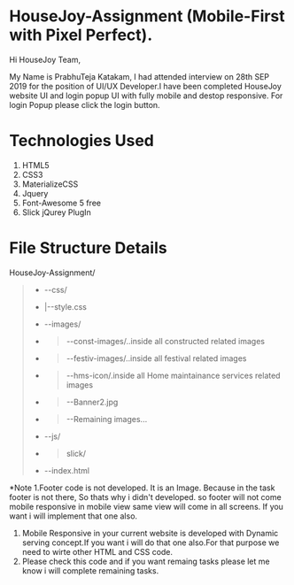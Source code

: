 # HouseJoy-Assignment (Mobile-First with Pixel Perfect).

Hi HouseJoy Team,

My Name is PrabhuTeja Katakam, I had attended interview on 28th SEP 2019 for the position of UI/UX Developer.I have been completed HouseJoy website UI and login popup UI with fully mobile and destop responsive. For login Popup please click the login button.

# Technologies Used

1. HTML5
2. CSS3
3. MaterializeCSS
4. Jquery
5. Font-Awesome 5 free
6. Slick jQurey PlugIn

# File Structure Details 

HouseJoy-Assignment/
> - --css/
> - |--style.css
> 
> - --images/
> - > --const-images/..inside all constructed related images
> - > --festiv-images/..inside all festival related images
> - > --hms-icon/.inside all Home maintainance services related images
> - > --Banner2.jpg
> - > --Remaining images...
> 
> - --js/
> - > slick/
> 
> - --index.html

*Note
1.Footer code is not developed. It is an Image. Because in the task footer is not there, So thats why i didn't developed. so footer will not come mobile responsive in mobile view same view will come in all screens. If you want i will implement that one also.
1. Mobile Responsive in your current website is developed with Dynamic serving concept.If you want i will do that one also.For that purpose we need to wirte other HTML and CSS code.
2. Please check this code and if you want remaing tasks please let me know i will complete remaining tasks.
